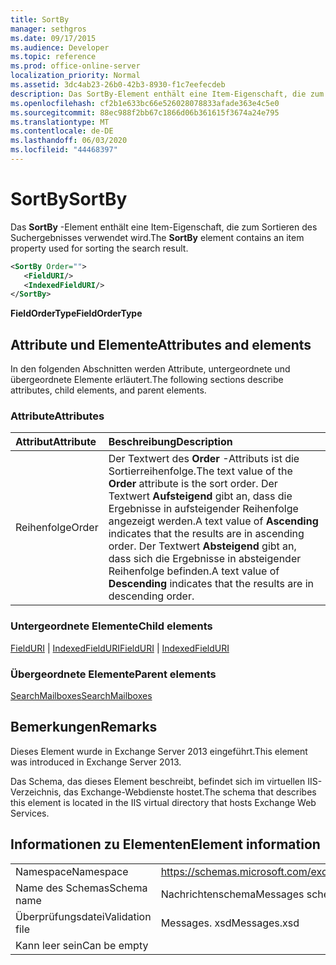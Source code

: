```yaml
---
title: SortBy
manager: sethgros
ms.date: 09/17/2015
ms.audience: Developer
ms.topic: reference
ms.prod: office-online-server
localization_priority: Normal
ms.assetid: 3dc4ab23-26b0-42b3-8930-f1c7eefecdeb
description: Das SortBy-Element enthält eine Item-Eigenschaft, die zum Sortieren des Suchergebnisses verwendet wird.
ms.openlocfilehash: cf2b1e633bc66e526028078833afade363e4c5e0
ms.sourcegitcommit: 88ec988f2bb67c1866d06b361615f3674a24e795
ms.translationtype: MT
ms.contentlocale: de-DE
ms.lasthandoff: 06/03/2020
ms.locfileid: "44468397"
---
```

# <a name="sortby"></a><span data-ttu-id="46528-103">SortBy</span><span class="sxs-lookup"><span data-stu-id="46528-103">SortBy</span></span>

<span data-ttu-id="46528-104">Das **SortBy** -Element enthält eine Item-Eigenschaft, die zum Sortieren des Suchergebnisses verwendet wird.</span><span class="sxs-lookup"><span data-stu-id="46528-104">The **SortBy** element contains an item property used for sorting the search result.</span></span> 
  
```XML
<SortBy Order="">
   <FieldURI/>
   <IndexedFieldURI/>
</SortBy>
```

 <span data-ttu-id="46528-105">**FieldOrderType**</span><span class="sxs-lookup"><span data-stu-id="46528-105">**FieldOrderType**</span></span>
## <a name="attributes-and-elements"></a><span data-ttu-id="46528-106">Attribute und Elemente</span><span class="sxs-lookup"><span data-stu-id="46528-106">Attributes and elements</span></span>

<span data-ttu-id="46528-107">In den folgenden Abschnitten werden Attribute, untergeordnete und übergeordnete Elemente erläutert.</span><span class="sxs-lookup"><span data-stu-id="46528-107">The following sections describe attributes, child elements, and parent elements.</span></span>
  
### <a name="attributes"></a><span data-ttu-id="46528-108">Attribute</span><span class="sxs-lookup"><span data-stu-id="46528-108">Attributes</span></span>

|<span data-ttu-id="46528-109">**Attribut**</span><span class="sxs-lookup"><span data-stu-id="46528-109">**Attribute**</span></span>|<span data-ttu-id="46528-110">**Beschreibung**</span><span class="sxs-lookup"><span data-stu-id="46528-110">**Description**</span></span>|
|:-----|:-----|
|<span data-ttu-id="46528-111">Reihenfolge</span><span class="sxs-lookup"><span data-stu-id="46528-111">Order</span></span>  <br/> |<span data-ttu-id="46528-112">Der Textwert des **Order** -Attributs ist die Sortierreihenfolge.</span><span class="sxs-lookup"><span data-stu-id="46528-112">The text value of the **Order** attribute is the sort order.</span></span> <span data-ttu-id="46528-113">Der Textwert **Aufsteigend** gibt an, dass die Ergebnisse in aufsteigender Reihenfolge angezeigt werden.</span><span class="sxs-lookup"><span data-stu-id="46528-113">A text value of **Ascending** indicates that the results are in ascending order.</span></span> <span data-ttu-id="46528-114">Der Textwert **Absteigend** gibt an, dass sich die Ergebnisse in absteigender Reihenfolge befinden.</span><span class="sxs-lookup"><span data-stu-id="46528-114">A text value of **Descending** indicates that the results are in descending order.</span></span>  <br/> |
   
### <a name="child-elements"></a><span data-ttu-id="46528-115">Untergeordnete Elemente</span><span class="sxs-lookup"><span data-stu-id="46528-115">Child elements</span></span>

<span data-ttu-id="46528-116">[FieldURI](fielduri.md)  |  [IndexedFieldURI](indexedfielduri.md)</span><span class="sxs-lookup"><span data-stu-id="46528-116">[FieldURI](fielduri.md) | [IndexedFieldURI](indexedfielduri.md)</span></span>
  
### <a name="parent-elements"></a><span data-ttu-id="46528-117">Übergeordnete Elemente</span><span class="sxs-lookup"><span data-stu-id="46528-117">Parent elements</span></span>

[<span data-ttu-id="46528-118">SearchMailboxes</span><span class="sxs-lookup"><span data-stu-id="46528-118">SearchMailboxes</span></span>](searchmailboxes.md)
  
## <a name="remarks"></a><span data-ttu-id="46528-119">Bemerkungen</span><span class="sxs-lookup"><span data-stu-id="46528-119">Remarks</span></span>

<span data-ttu-id="46528-120">Dieses Element wurde in Exchange Server 2013 eingeführt.</span><span class="sxs-lookup"><span data-stu-id="46528-120">This element was introduced in Exchange Server 2013.</span></span>
  
<span data-ttu-id="46528-121">Das Schema, das dieses Element beschreibt, befindet sich im virtuellen IIS-Verzeichnis, das Exchange-Webdienste hostet.</span><span class="sxs-lookup"><span data-stu-id="46528-121">The schema that describes this element is located in the IIS virtual directory that hosts Exchange Web Services.</span></span>
  
## <a name="element-information"></a><span data-ttu-id="46528-122">Informationen zu Elementen</span><span class="sxs-lookup"><span data-stu-id="46528-122">Element information</span></span>

|||
|:-----|:-----|
|<span data-ttu-id="46528-123">Namespace</span><span class="sxs-lookup"><span data-stu-id="46528-123">Namespace</span></span>  <br/> |https://schemas.microsoft.com/exchange/services/2006/messages  <br/> |
|<span data-ttu-id="46528-124">Name des Schemas</span><span class="sxs-lookup"><span data-stu-id="46528-124">Schema name</span></span>  <br/> |<span data-ttu-id="46528-125">Nachrichtenschema</span><span class="sxs-lookup"><span data-stu-id="46528-125">Messages schema</span></span>  <br/> |
|<span data-ttu-id="46528-126">Überprüfungsdatei</span><span class="sxs-lookup"><span data-stu-id="46528-126">Validation file</span></span>  <br/> |<span data-ttu-id="46528-127">Messages. xsd</span><span class="sxs-lookup"><span data-stu-id="46528-127">Messages.xsd</span></span>  <br/> |
|<span data-ttu-id="46528-128">Kann leer sein</span><span class="sxs-lookup"><span data-stu-id="46528-128">Can be empty</span></span>  <br/> ||
   

